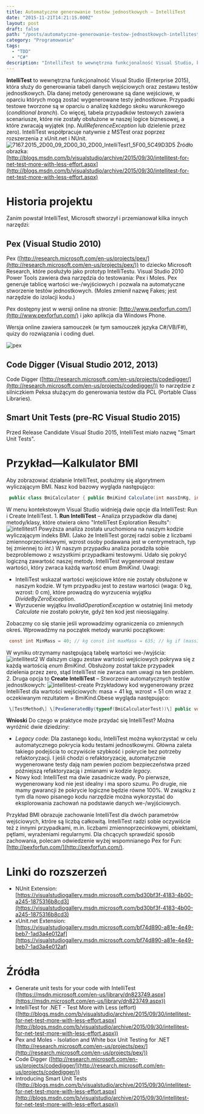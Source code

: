 ```yaml
---
title: Automatyczne generowanie testów jednostkowych — IntelliTest
date: "2015-11-21T14:21:15.000Z"
layout: post
draft: false
path: "/posts/automatyczne-generowanie-testow-jednostkowych-intellitest/"
category: "Programowanie"
tags:
  - "TDD"
  - "C#"
description: "IntelliTest to wewnętrzna funkcjonalność Visual Studio, która służy do generowania tabeli danych wejściowych oraz zestawu testów jednostkowych. Dla danej metody generowane są dane wejściowe, w oparciu których mogą zostać wygenerowane testy jednostkowe. Przypadki testowe tworzone są w oparciu o analizę każdego skoku warunkowego (conditional branch). Co więcej, tabela przypadków testowych zawiera scenariusze, które nie zostały obsłużone w naszej logice biznesowej, a które zwracają wyjątek (np. NullReferenceException lub dzielenie przez zero)."
---
```


**IntelliTest** to wewnętrzna funkcjonalność Visual Studio (Enterprise 2015), która służy do generowania tabeli danych wejściowych oraz zestawu testów jednostkowych. Dla danej metody generowane są dane wejściowe, w oparciu których mogą zostać wygenerowane testy jednostkowe. Przypadki testowe tworzone są w oparciu o analizę każdego skoku warunkowego (_conditional branch_). Co więcej, tabela przypadków testowych zawiera scenariusze, które nie zostały obsłużone w naszej logice biznesowej, a które zwracają wyjątek (np. _NullReferenceException_ lub dzielenie przez zero). IntelliTest współpracuje natywnie z MSTest oraz poprzez rozszerzenia z xUnit.net i NUnit. ![7167.2015_2D00_09_2D00_30_2D00_IntelliTest1_5F00_5C49D3D5](99812817-0813-4e63-a196-24abfc49bf09.jpg)  Źródło obrazka: [http://blogs.msdn.com/b/visualstudio/archive/2015/09/30/intellitest-for-net-test-more-with-less-effort.aspx](http://blogs.msdn.com/b/visualstudio/archive/2015/09/30/intellitest-for-net-test-more-with-less-effort.aspx)

# Historia projektu

Zanim powstał IntelliTest, Microsoft stworzył i przemianował kilka innych narzędzi:

## Pex (Visual Studio 2010)

Pex ([http://research.microsoft.com/en-us/projects/pex/](http://research.microsoft.com/en-us/projects/pex/)) to dziecko Microsoft Research, które posłużyło jako prototyp IntelliTestu. Visual Studio 2010 Power Tools zawiera dwa narzędzia do testowania: Pex i Moles. Pex generuje tablicę wartości we-/wyjściowych i pozwala na automatyczne stworzenie testów jednostkowych. (Moles zmienił nazwę Fakes; jest narzędzie do izolacji kodu.)

Pex dostępny jest w wersji online na stronie: [http://www.pexforfun.com/](http://www.pexforfun.com/) i jako aplikcja dla Windows Phone.

Wersja online zawiera samouczek (w tym samouczek języka C#/VB/F#), quizy do rozwiązania i coding duel.

![pex](c50f828e-7af0-4247-acc4-786238a4c2e8.png)

## Code Digger (Visual Studio 2012, 2013)

Code Digger ([http://research.microsoft.com/en-us/projects/codedigger/](http://research.microsoft.com/en-us/projects/codedigger/)) to narzędzie z silniczkiem Peksa służącym do generowania testów dla PCL (Portable Class Libraries).

## Smart Unit Tests (pre-RC Visual Studio 2015)

Przed Release Candidate Visual Studio 2015, IntelliTest miało nazwę "Smart Unit Tests".

# **Przykład—Kalkulator BMI**

Aby zobrazować działanie IntelliTest, posłużmy się algorytmem wyliczającym BMI. Nasz kod bazowy wygląda następująco: 
```csharp
 public class BmiCalculator { public BmiKind Calculate(int massInKg, int heightInCentimetres) { decimal heightInMetres = heightInCentimetres / 100m; decimal bmi = massInKg / (heightInMetres * heightInMetres); if (bmi < 18.5m) return BmiKind.Underweight; if (bmi < 25) return BmiKind.Normal; if (bmi < 30) return BmiKind.Overweight; if (bmi >= 30) return BmiKind.Obese; throw new InvalidOperationException(); } } public enum BmiKind { Underweight = 0, Normal = 1, Overweight = 2, Obese = 3 } 
```
 W menu kontekstowym Visual Studio widnieją dwie opcje dla IntelliTest: Run i Create IntelliTest. 1. **Run IntelliTest** – Analiza przypadków dla danej metody/klasy, które otwiera okno "IntelliTest Exploration Results": ![intellitest1](498986b3-778e-41ab-b8df-f90c9121c224.png) Powyższa analiza została uruchomiona na naszym kodzie wyliczającym indeks BMI. (Jako że IntelliTest gorzej radzi sobie z liczbami zmiennoprzecinkowymi, wzrost osoby podawana jest w centrymetrach, typ tej zmiennej to _int_.) W naszym przypadku analiza poradziła sobie bezproblemowo z wszystkimi przypadkami testowymi. Udało się pokryć logiczną zawartość naszej metody. IntelliTest wygenerował zestaw wartości, który zwraca każdą wartość enum _BmiKind_. Uwagi:

*   IntelliTest wskazał wartości wejściowe które nie zostały obsłużone w naszym kodzie. W tym przypadku jest to zestaw wartości (waga: 0 kg, wzrost: 0 cm), które prowadzą do wyrzucenia wyjątku _DivideByZeroException_.
*   Wyrzucenie wyjątku _InvalidOperationException_ w ostatniej linii metody _Calculate_ nie zostało pokryte, gdyż ten kod jest nieosiągalny.

Zobaczmy co się stanie jeśli wprowadzimy ograniczenia co zmiennych okreś. Wprowadźmy na początek metody warunki początkowe: 
```csharp
 const int MinMass = 40; // kg const int maxMass = 635; // kg if (massInKg <= MinMass || massInKg > maxMass) throw new ArgumentOutOfRangeException(); const int minHeight = 50; // cm const int maxHeight = 272; // cm if (heightInCentimetres <= minHeight || heightInCentimetres > maxHeight) throw new ArgumentOutOfRangeException(); 
```
 W wyniku otrzymamy następującą tabelę wartości we-/wyjścia: ![intellitest2](9cdd7694-b55b-44b7-9cdd-5ce6ee2c859c.png) W dalszym ciągu zestaw wartości wejściowych pokrywa się z każdą wartością _enum BmiKind_. Obsłużony został także przypadek dzielenia przez zero, stąd IntelliTest nie zwraca nam uwagi na ten problem. 2. Druga opcja to **Create IntelliTest** – Stworzenie automatycznych testów jednostkowych: ![intellitest-create](3229b81e-4ebe-466b-a57d-1ca9dd34a097.png) Przykładowy kod wygenerowany przez IntelliTest dla wartości wejściowych: masa = 41 kg, wzrost = 51 cm wraz z oczekiwanym rezultatem = BmiKind.Obese wygląda następująco: 
```csharp
 \[TestMethod\] \[PexGeneratedBy(typeof(BmiCalculatorTest))\] public void Calculate186() { BmiKind i; global::BmiCalculator.BmiCalculator s0 = new global::BmiCalculator.BmiCalculator(); i = this.Calculate(s0, 41, 51); Assert.AreEqual<BmiKind>(BmiKind.Obese, i); Assert.IsNotNull((object)s0); } 
```
 **Wnioski** Do czego w praktyce może przydać się IntelliTest? Można wyróżnić dwie dziedziny:

*   _Legacy code_: Dla zastanego kodu, IntelliTest można wykorzystać w celu automatycznego pokrycia kodu testami jednostkowymi. Główna zaleta takiego podejścia to oczywiście szybkość i pokrycie bez potrzeby refaktoryzacji. I jeśli chodzi o refaktoryzację, automatycznie wygenerowane testy dają nam pewien poziom bezpieczeństwa przed późniejszą refaktoryzacją i zmianami w kodzie _legacy_.
*   Nowy kod: IntelliTest ma dwie zasadnicze wady. Po pierwsze, wygenerowany kod nie jest idealny i ma sporo szumu. Po drugie, nie mamy gwarancji że pokrycie logiczne będzie równe 100%. W związku z tym dla nowo pisanego kodu narzędzie można wykorzystać do eksplorowania zachowań na podstawie danych we-/wyjściowych.

Przykład BMI obrazuje zachowanie IntelliTest dla dwóch parametrów wejściowych, ktróre są liczbą całkowitą. IntelliTest radzi sobie oczywiście też z innymi przypadkami, m.in. liczbami zmiennoprzecinkowymi, obiektami, pętlami, wyrażeniami regularnymi. Dla chcących sprawdzić sposób zachowania, polecam odwiedzenie wyżej wspomnianego Pex for Fun: [http://pexforfun.com/](http://pexforfun.com/).

# **Linki do rozszerzeń**

*   NUnit Extension: [https://visualstudiogallery.msdn.microsoft.com/bd30bf3f-4183-4b00-a245-1875316b8cd3](https://visualstudiogallery.msdn.microsoft.com/bd30bf3f-4183-4b00-a245-1875316b8cd3)
*   xUnit.net Extension: [https://visualstudiogallery.msdn.microsoft.com/bf74d890-a81e-4e49-beb7-1ad3a4e012af](https://visualstudiogallery.msdn.microsoft.com/bf74d890-a81e-4e49-beb7-1ad3a4e012af)

# **Źródła**

*   Generate unit tests for your code with IntelliTest ([https://msdn.microsoft.com/en-us/library/dn823749.aspx](https://msdn.microsoft.com/en-us/library/dn823749.aspx))
*   IntelliTest for .NET - Test More with Less (effort) ([http://blogs.msdn.com/b/visualstudio/archive/2015/09/30/intellitest-for-net-test-more-with-less-effort.aspx](http://blogs.msdn.com/b/visualstudio/archive/2015/09/30/intellitest-for-net-test-more-with-less-effort.aspx))
*   Pex and Moles - Isolation and White box Unit Testing for .NET ([http://research.microsoft.com/en-us/projects/pex/](http://research.microsoft.com/en-us/projects/pex/))
*   Code Digger ([http://research.microsoft.com/en-us/projects/codedigger/](http://research.microsoft.com/en-us/projects/codedigger/))
*   Introducing Smart Unit Tests ([http://blogs.msdn.com/b/visualstudio/archive/2015/09/30/intellitest-for-net-test-more-with-less-effort.aspx](http://blogs.msdn.com/b/visualstudio/archive/2015/09/30/intellitest-for-net-test-more-with-less-effort.aspx))